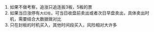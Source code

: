 1. 如果不做考察，追涨只追连扳3板，5板的票
2. 如果当日涨停有`大红柱`，可当日收盘前卖出或者次日早盘卖出，具体卖出时机，需要结合大数据做对比
3. 只在封板的时机买入，其他时间段买入，风险相对大许多